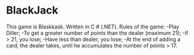 # BlackJack
This game is Blaskkask. Written in C # (.NET).
Rules of the game:
-Play Diller;
-To get a greater number of points than the dealer (maximum 21);
-If > 21, you lose;
-Have less than dealer, you lose;
-At the end of adding a card, the dealer takes, until he accumulates the number of points > 17.
